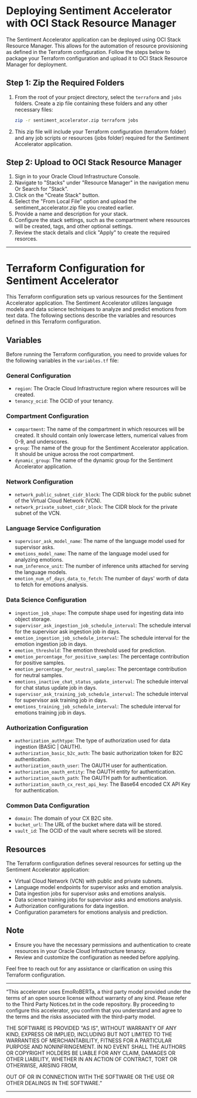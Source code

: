 # Deploying Sentiment Accelerator with OCI Stack Resource Manager

The Sentiment Accelerator application can be deployed using OCI Stack Resource Manager. This allows for the automation of resource provisioning as defined in the Terraform configuration. Follow the steps below to package your Terraform configuration and upload it to OCI Stack Resource Manager for deployment.

## Step 1: Zip the Required Folders

1. From the root of your project directory, select the `terraform` and `jobs` folders. Create a zip file containing these folders and any other necessary files:

   ```bash
   zip -r sentiment_accelerator.zip terraform jobs
   ```
2. This zip file will include your Terraform configuration (terraform folder) and any job scripts or resources (jobs folder) required for the Sentiment Accelerator application.

## Step 2: Upload to OCI Stack Resource Manager
1. Sign in to your Oracle Cloud Infrastructure Console. 
2. Navigate to "Stacks" under "Resource Manager" in the navigation menu Or Search for "Stack". 
3. Click on the "Create Stack" button. 
4. Select the "From Local File" option and upload the sentiment_accelerator.zip file you created earlier. 
5. Provide a name and description for your stack. 
6. Configure the stack settings, such as the compartment where resources will be created, tags, and other optional settings. 
7. Review the stack details and click "Apply" to create the required resorces.

---

# Terraform Configuration for Sentiment Accelerator

This Terraform configuration sets up various resources for the Sentiment Accelerator application. The Sentiment Accelerator utilizes language models and data science techniques to analyze and predict emotions from text data. The following sections describe the variables and resources defined in this Terraform configuration.

## Variables

Before running the Terraform configuration, you need to provide values for the following variables in the `variables.tf` file:

### General Configuration

- `region`: The Oracle Cloud Infrastructure region where resources will be created.
- `tenancy_ocid`: The OCID of your tenancy.

### Compartment Configuration

- `compartment`: The name of the compartment in which resources will be created. It should contain only lowercase letters, numerical values from 0-9, and underscores.
- `group`: The name of the group for the Sentiment Accelerator application. It should be unique across the root compartment.
- `dynamic_group`: The name of the dynamic group for the Sentiment Accelerator application.

### Network Configuration

- `network_public_subnet_cidr_block`: The CIDR block for the public subnet of the Virtual Cloud Network (VCN).
- `network_private_subnet_cidr_block`: The CIDR block for the private subnet of the VCN.

### Language Service Configuration

- `supervisor_ask_model_name`: The name of the language model used for supervisor asks.
- `emotions_model_name`: The name of the language model used for analyzing emotions.
- `num_inference_unit`: The number of inference units attached for serving the language models.
- `emotion_num_of_days_data_to_fetch`: The number of days' worth of data to fetch for emotions analysis.

### Data Science Configuration

- `ingestion_job_shape`: The compute shape used for ingesting data into object storage.
- `supervisor_ask_ingestion_job_schedule_interval`: The schedule interval for the supervisor ask ingestion job in days.
- `emotion_ingestion_job_schedule_interval`: The schedule interval for the emotion ingestion job in days.
- `emotion_threshold`: The emotion threshold used for prediction.
- `emotion_percentage_for_positive_samples`: The percentage contribution for positive samples.
- `emotion_percentage_for_neutral_samples`: The percentage contribution for neutral samples.
- `emotions_inactive_chat_status_update_interval`: The schedule interval for chat status update job in days.
- `supervisor_ask_training_job_schedule_interval`: The schedule interval for supervisor ask training job in days.
- `emotions_training_job_schedule_interval`: The schedule interval for emotions training job in days.

### Authorization Configuration

- `authorization_authtype`: The type of authorization used for data ingestion (BASIC | OAUTH).
- `authorization_basic_b2c_auth`: The basic authorization token for B2C authentication.
- `authorization_oauth_user`: The OAUTH user for authentication.
- `authorization_oauth_entity`: The OAUTH entity for authentication.
- `authorization_oauth_path`: The OAUTH path for authentication.
- `authorization_oauth_cx_rest_api_key`: The Base64 encoded CX API Key for authentication.

### Common Data Configuration

- `domain`: The domain of your CX B2C site.
- `bucket_url`: The URL of the bucket where data will be stored.
- `vault_id`: The OCID of the vault where secrets will be stored.

## Resources

The Terraform configuration defines several resources for setting up the Sentiment Accelerator application:

- Virtual Cloud Network (VCN) with public and private subnets.
- Language model endpoints for supervisor asks and emotion analysis.
- Data ingestion jobs for supervisor asks and emotions analysis.
- Data science training jobs for supervisor asks and emotions analysis.
- Authorization configurations for data ingestion.
- Configuration parameters for emotions analysis and prediction.


## Note

- Ensure you have the necessary permissions and authentication to create resources in your Oracle Cloud Infrastructure tenancy.
- Review and customize the configuration as needed before applying.

Feel free to reach out for any assistance or clarification on using this Terraform configuration.

---


“This accelerator uses EmoRoBERTa, a third party model provided under the terms of an open source license without warranty of any kind. Please refer to the Third Party Notices.txt in the code repository. By proceeding to configure this accelerator, you confirm that you understand and agree to the terms and the risks associated with the third-party model.

 

THE SOFTWARE IS PROVIDED "AS IS", WITHOUT WARRANTY OF ANY KIND, EXPRESS OR IMPLIED, INCLUDING BUT NOT LIMITED TO THE WARRANTIES OF MERCHANTABILITY, FITNESS FOR A PARTICULAR PURPOSE AND NONINFRINGEMENT. IN NO EVENT SHALL THE AUTHORS OR COPYRIGHT HOLDERS BE LIABLE FOR ANY CLAIM, DAMAGES OR OTHER LIABILITY, WHETHER IN AN ACTION OF CONTRACT, TORT OR OTHERWISE, ARISING FROM,

OUT OF OR IN CONNECTION WITH THE SOFTWARE OR THE USE OR OTHER DEALINGS IN THE SOFTWARE.”

---
